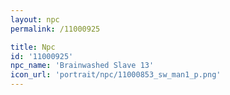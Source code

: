 ```yaml
---
layout: npc
permalink: /11000925

title: Npc
id: '11000925'
npc_name: 'Brainwashed Slave 13'
icon_url: 'portrait/npc/11000853_sw_man1_p.png'
---
```

